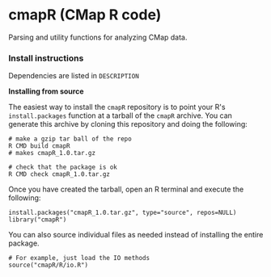 # cmapR (CMap R code)

Parsing and utility functions for analyzing CMap data.

### Install instructions

Dependencies are listed in `DESCRIPTION`

**Installing from source**

The easiest way to install the `cmapR` repository is to point your R's `install.packages` function at a tarball of the `cmapR` archive. You can generate this archive by cloning this repository and doing the following:

	# make a gzip tar ball of the repo
	R CMD build cmapR
	# makes cmapR_1.0.tar.gz
	
	# check that the package is ok
	R CMD check cmapR_1.0.tar.gz	

Once you have created the tarball, open an R terminal and execute the following:

	install.packages("cmapR_1.0.tar.gz", type="source", repos=NULL)
	library("cmapR")


You can also source individual files as needed instead of installing the entire package.

	# For example, just load the IO methods
	source("cmapR/R/io.R")
	
